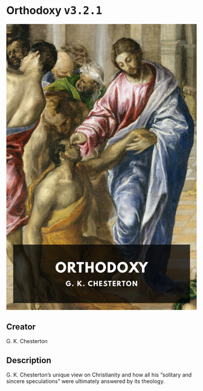
# Orthodoxy <kbd>v3.2.1</kbd>

<center>
  <img src="./cover-1024.jpg"/>
</center>

## Creator
G. K. Chesterton

## Description
G. K. Chesterton’s unique view on Christianity and how all his “solitary and sincere speculations” were ultimately answered by its theology.
